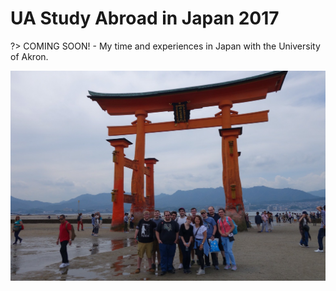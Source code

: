 # UA Study Abroad in Japan 2017
?> COMING SOON! - My time and experiences in Japan with the University of Akron.

<!-- https://www.tumblr.com/blog/fenriskiba-blog -->

![](../media/miyajima-shrine.jpg)